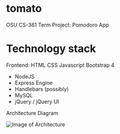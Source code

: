 # tomato
OSU CS-361 Term Project: Pomodoro App


# Technology stack

Frontend:
HTML
CSS
Javascript
Bootstrap 4

* NodeJS
* Express Engine
* Handlebars (possibly)
* MySQL
* jQuery / jQuery UI

Architecture Diagram

![Image of Architecture](https://github.com/jordanpemberton/tomato/blob/master/miscDocs/architecture_diagram.JPG)


